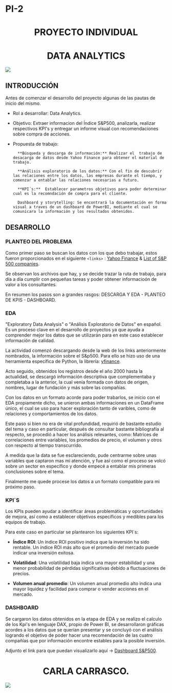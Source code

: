 # PI-2

# <h1 align=center>PROYECTO INDIVIDUAL
## <h1 align=center> DATA ANALYTICS</h1>


![](https://blog.soyhenry.com/content/images/2021/02/HEADER-BLOG-NEGRO-01.jpg)





## **INTRODUCCIÓN**


Antes de comenzar el desarrollo del proyecto algunas de las pautas de inicio del mismo.

- Rol a desarrollar: Data Analytics.

- Objetivo:  Extraer informacion del Índice S&P500, analizarla, realizar respectivos KPI's y entregar un informe visual con recomendaciones sobre compra de acciones. 

- Propuesta de trabajo:

		**Búsqueda y descarga de información:** Realizar el  trabajo de desacarga de datos desde Yahoo Finance para obtener el material de trabajo.

		**Análisis exploratorio de los datos:** Con el fin de descubrir las relaciones entre los datos, las empresas durante el tiempo, y comenzar a entablar las relaciones necesarias a futuro.

		**KPI´s:**  Establecer parametros objetivos para poder determinar cual es la recomndación de compra para el cliente.

		Dashboard y storytelling: Se encontrará la documentación en forma visual a traves de un dashboard de PowerBI, mediante el cual se comunicara la información y los resultados obtenidos.


## **DESARROLLO**


### PLANTEO DEL PROBLEMA


Como primer paso se buscan los datos con los que debo trabajar, estos fueron proporcionados en el siguiente `<links>` : [Yahoo Finance](https://finance.yahoo.com/) & [List of S&P 500 companies](https://en.wikipedia.org/wiki/List_of_S%26P_500_companies).


Se observan los archivos que hay, y se decide trazar la ruta de trabajo, para día a día cumplir con pequeñas tareas y poder obtener informacioón de valor a los consultantes.


En resumen los pasos son a grandes rasgos: DESCARGA Y EDA - PLANTEO DE KPIS - DASHBOARD.


### EDA

"Exploratory Data Analysis" o "Análisis Exploratorio de Datos" en español. Es un proceso clave en el desarrollo de proyectos ya que ayuda a comprender mejor los datos que se utilizarán para en este caso establecer información de calidad.

La actividad comenzó descargando desde la web de los links anteriormente nombrados, la información sobre el S&p500. Para ello se hizo uso de una herramienta específica de Python, la librería: [yfinance](https://pypi.org/project/yfinance/). 

Acto seguido, obtenidos los registros desde el año 2000 hasta la actualidad, se descargó información descriptiva que complementaba y completaba a la anterior, la cual venía formada con datos de origen, nombres, lugar de fundación y más sobre las compañías.

Con los datos en un formato acorde para poder trabarlos, se inicio con el EDA propiamente dicho, se unieron ambas informaciones en un DataFrame único, el cual se uso para hacer exploración tanto de varibles, como de relaciones y comportamientos de los datos.

Este paso si bien no era de vital profundidad, requirió de bastante estudio del tema y caso en particular, después de consultar bastante bibliografía al respecto, se procedió a hacer los análisis relevantes, como: Matrices de correlaciones entre variables, los promedios de precio, el volumen y otros con respecto al tiempo transcurrido.

A medida que la data se fue esclareciendo, pude centrarme sobre unas variables que captaron mas mi atención, y fue así como el proceso se volcó sobre un sector en específico y  donde empecé a entablar mis primeras conclusiones sobre el tema.

Finalmente me quede procese los datos a un formato compatible para mi próximo paso.

### KPI´S

Los KPIs pueden ayudar a identificar áreas problemáticas y oportunidades de mejora, así como a establecer objetivos específicos y medibles para los equipos de trabajo.

Para este caso en particular se plantearon los siguientes KPI´s:

- **Índice ROI**: Un índice ROI positivo indica que la inversión ha sido rentable. Un índice ROI más alto que el promedio del mercado puede indicar una inversión exitosa.

- **Volatilidad**: Una volatilidad baja indica una mayor estabilidad y una menor probabilidad de pérdidas significativas debido a fluctuaciones de precios.

- **Volumen anual promedio**: Un volumen anual promedio alto indica una mayor liquidez y facilidad para comprar o vender acciones en el mercado.

### DASHBOARD

Se cargaron los datos obtenidos en la etapa de EDA y se realizo el calculo de los Kpi's en lenguaje DAX, propio de Power BI, se desarrollaron gráficas acordes a los datos que se querían presentar y se concluyó con el análisis logrando el objetivo de poder hacer una recomendación de las cuatro compañías que por información encontre estables para la posible inversión. 

Adjunto el link para que puedan visualizarlo aquí -> [Dashboard S&P500](https://drive.google.com/drive/folders/1qoR2sIdQliKiNLTFV28eIhCP5gFsLhDq?usp=sharing).


### <h1 align=center> CARLA CARRASCO.</h1>


[![](https://techcrunch.com/wp-content/uploads/2020/12/HENRY-ILUSTRACION-2.jpg?w=1390&crop=1)](http://https://techcrunch.com/wp-content/uploads/2020/12/HENRY-ILUSTRACION-2.jpg?w=1390&crop=1)
